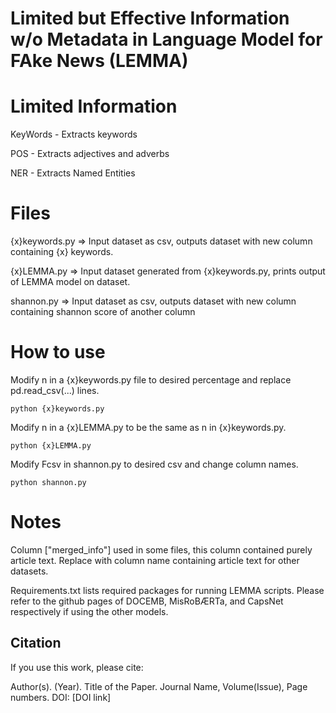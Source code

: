 # **L**imited but **E**ffective Information w/o **M**etadata in Language **M**odel for F**A**ke News (LEMMA)


# Limited Information 
KeyWords - Extracts keywords

POS     - Extracts adjectives and adverbs

NER     - Extracts Named Entities



# Files

{x}keywords.py => Input dataset as csv, outputs dataset with new column containing {x} keywords.

{x}LEMMA.py    => Input dataset generated from {x}keywords.py, prints output of LEMMA model on dataset.

shannon.py => Input dataset as csv, outputs dataset with new column containing shannon score of another column

# How to use

Modify n in a {x}keywords.py file to desired percentage and replace pd.read_csv(...) lines. 

```python {x}keywords.py```

Modify n in a {x}LEMMA.py to be the same as n in {x}keywords.py.

```python {x}LEMMA.py```

Modify Fcsv in shannon.py to desired csv and change column names.

```python shannon.py```

# Notes
Column ["merged_info"] used in some files, this column contained purely article text. Replace with column name containing article text for other datasets.

Requirements.txt lists required packages for running LEMMA scripts. Please refer to the github pages of DOCEMB, MisRoBÆRTa, and CapsNet respectively if using the other models.

## Citation

If you use this work, please cite:

Author(s). (Year). Title of the Paper. Journal Name, Volume(Issue), Page numbers. DOI: [DOI link]
